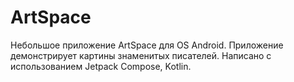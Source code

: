 # ArtSpace
Небольшое приложение ArtSpace для OS Android. Приложение демонстрирует картины знаменитых писателей. 
Написано с использованием Jetpack Compose, Kotlin.
